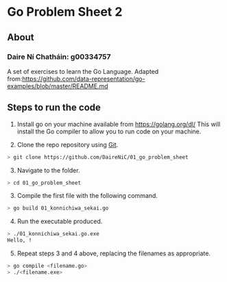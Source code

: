 # Go Problem Sheet 2

## About
### Daire Ní Chatháin: g00334757
A set of exercises to learn the Go Language.
Adapted from:https://github.com/data-representation/go-examples/blob/master/README.md
 
## Steps to run the code

1. Install go on your machine available from https://golang.org/dl/
This will install the Go compiler to allow you to run code on your machine.

2. Clone the repo repository using [Git](https://git-scm.com/).

```bash
> git clone https://github.com/DaireNiC/01_go_problem_sheet
```
3. Navigate to the folder.
```bash
> cd 01_go_problem_sheet
```
3. Compile the first file with the following command.
```bash
> go build 01_konnichiwa_sekai.go
```
4. Run the executable produced.
```bash
> ./01_konnichiwa_sekai.go.exe
Hello, !
```
5. Repeat steps 3 and 4 above, replacing the filenames as appropriate.
```bash
> go compile <filename.go>
> ./<filename.exe>
```
